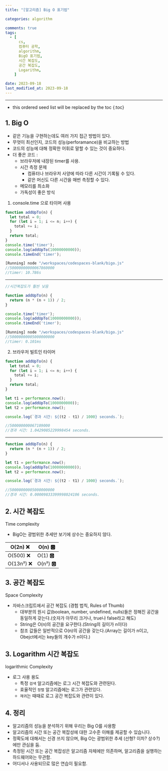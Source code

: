 ```yaml
---
title: "[알고리즘] Big O 표기법"

categories: algorithm

comments: true
tags:
  - [
      cs,
      컴퓨터 공학,
      algorithm,
      BigO 표기법,
      시간 복잡도,
      공간 복잡도,
      Logarithm,
    ]

date: 2023-09-18
last_modified_at: 2023-09-18
---
```


---

<!-- prettier-ignore -->
* this ordered seed list will be replaced by the toc 
{:toc}

## 1. **Big O**

- 같은 기능을 구현하는데도 여러 가지 접근 방법이 있다.
- 무엇이 최선인지, 코드의 성능(perforamance)을 비교하는 방법
- 코드의 성능에 대해 정확한 어휘로 말할 수 있는 것이 중요하다.
- 더 좋은 코드 :
  - 브라우저에 내장된 timer를 사용.
  - 시간 측정 문제
    - 컴퓨터나 브라우저 사양에 따라 다른 시간이 기록될 수 있다.
    - 같은 머신도 다른 시간을 매번 측정할 수 있다.
  - 메모리를 최소화
  - 가독성이 좋은 방식

1. console.time 으로 타이머 사용

```jsx
function addUpTo(n) {
  let total = 0;
  for (let i = 1; i <= n; i++) {
    total += i;
  }
  return total;
}
console.time('timer');
console.log(addUpTo(10000000000));
console.timeEnd('timer');

[Running] node "/workspaces/codespaces-blank/bigo.js"
//50000000000067860000
//timer: 10.786s
```

---

```jsx
//시간복잡도가 훨씬 낮음

function addUpTo(n) {
  return (n * (n + 1)) / 2;
}

console.time('timer');
console.log(addUpTo(10000000000));
console.timeEnd('timer');

[Running] node "/workspaces/codespaces-blank/bigo.js"
//50000000005000000000
//timer: 0.101ms
```

2. 브라우저 빌트인 타이머

```jsx
function addUpTo(n) {
  let total = 0;
  for (let i = 1; i <= n; i++) {
    total += i;
  }
  return total;
}

let t1 = performance.now();
console.log(addUpTo(1000000000));
let t2 = performance.now();

console.log(`경과 시간: ${(t2 - t1) / 1000} seconds.`);

//500000000067109000
//경과 시간: 1.0429085229998454 seconds.
```

---

```jsx
function addUpTo(n) {
  return (n * (n + 1)) / 2;
}

let t1 = performance.now();
console.log(addUpTo(10000000000));
let t2 = performance.now();

console.log(`경과 시간: ${(t2 - t1) / 1000} seconds.`);

//50000000005000000000
//경과 시간: 0.00009833399998024106 seconds.
```

## 2. 시간 복잡도

Time complexity

- BigO는 광범위한 추세만 보기에 상수는 중요하지 않다.

| O(2n) ❌   | O(n) 🅾️  |
| ---------- | -------- |
| O(500) ❌  | O(1) 🅾️  |
| O(13n²) ❌ | O(n²) 🅾️ |

## 3. 공간 복잡도

Space Complexity

- 자바스크립트에서 공간 복잡도 (경험 법칙, Rules of Thumb)
  - 대부분의 원시 값(boolean, number, undefined, nulls)들은 정해진 공간을 동일하게 갖는다.(숫자가 아무리 크거나, true나 false라고 해도)
  - String은 O(n)의 공간을 요구한다.(String의 길이가 n이다)
  - 참조 값들은 일반적으로 O(n)의 공간을 갖는다.(Array는 길이가 n이고, Obejct에서는 key들의 개수가 n이다.)

## 3. **Logarithm 시간** 복잡도

logarithmic Complexity

- 로그 사용 용도
  - 특정 `검색` 알고리즘에는 로그 시간 복잡도와 관련된다.
  - 효율적인 `정렬` 알고리즘에는 로그가 관련있다.
  - `재귀`는 때때로 로그 공간 복잡도와 관련이 있다.

## 4. 정리

- 알고리즘의 성능을 분석하기 위해 우리는 Big O를 사용함
- 알고리즘의 시간 또는 공간 복잡성에 대한 고수준 이해를 제공할 수 있습니다.
- 정확도에 대해서는 신경 쓰지 않으며, Big O는 광범위한 추세 (선형? 이차? 상수?)에만 관심을 둠.
- 측정된 시간 또는 공간 복잡성은 알고리즘 자체에만 의존하며, 알고리즘을 실행하는 하드웨어와는 무관함.
- 어디서나 사용되므로 많은 연습이 필요함.
